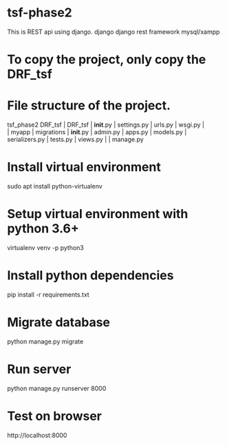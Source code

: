 
# tsf-phase2

This is REST api using django.
django
django rest framework
mysql/xampp

# To copy the project, only copy the DRF_tsf

# File structure of the project.
tsf_phase2
    DRF_tsf
    |   DRF_tsf
        |   __init__.py
        |   settings.py
        |   urls.py
        |   wsgi.py
    |    
    |   myapp
        |   migrations
        |   __init__.py
        |   admin.py
        |   apps.py
        |   models.py
        |   serializers.py
        |   tests.py
        |   views.py
        |
    |   manage.py

# Install virtual environment
sudo apt install python-virtualenv

# Setup virtual environment with python 3.6+
virtualenv venv -p python3

# Install python dependencies
pip install -r requirements.txt

# Migrate database
python manage.py migrate

# Run server
python manage.py runserver 8000

# Test on browser
http://localhost:8000



